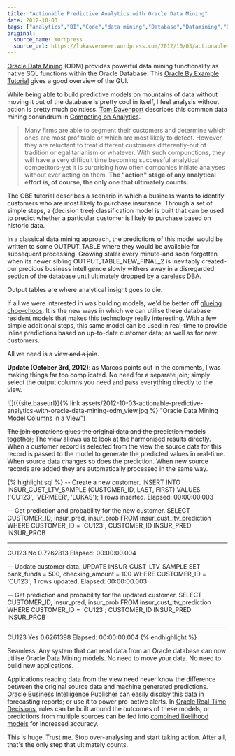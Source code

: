 ```yaml
---
title: "Actionable Predictive Analytics with Oracle Data Mining"
date: 2012-10-03
tags: ["analytics","BI","Code","data mining","Database","Datamining","Oracle","RTD","SQL"]
original:
  source_name: Wordpress
  source_url: https://lukasvermeer.wordpress.com/2012/10/03/actionable-predictive-analytics-with-oracle-data-mining/
---
```


[Oracle Data Mining](http://www.oracle.com/technetwork/database/options/advanced-analytics/odm/index.html) (ODM) provides powerful data mining functionality as native SQL functions within the Oracle Database. This [Oracle By Example Tutorial](http://apex.oracle.com/pls/apex/f?p=44785:24:5873518276883::NO:24:P24_CONTENT_ID,P24_PREV_PAGE:5271,2) gives a good overview of the GUI.

While being able to build predictive models on mountains of data without moving it out of the database is pretty cool in itself, I feel analysis without action is pretty much pointless. [Tom Davenport](http://www.tomdavenport.com) describes this common data mining conundrum in [Competing on Analytics](http://www.amazon.com/Competing-Analytics-New-Science-Winning/dp/1422103323).

> Many firms are able to segment their customers and determine which ones are most profitable or which are most likely to defect. However, they are reluctant to treat different customers differently-out of tradition or egalitarianism or whatever. With such compunctions, they will have a very difficult time becoming successful analytical competitors-yet it is surprising how often companies initiate analyses without ever acting on them. **The "action" stage of any analytical effort is, of course, the only one that ultimately counts.**

The OBE tutorial describes a scenario in which a business wants to identify customers who are most likely to purchase insurance. Through a set of simple steps, a (decision tree) classification model is built that can be used to predict whether a particular customer is likely to purchase based on historic data.

In a classical data mining approach, the predictions of this model would be written to some OUTPUT_TABLE where they would be available for subsequent processing. Growing staler every minute-and soon forgotten when its newer sibling OUTPUT_TABLE_NEW_FINAL_2 is inevitably created-our precious business intelligence slowly withers away in a disregarded section of the database until ultimately dropped by a careless DBA.

Output tables are where analytical insight goes to die.

If all we were interested in was building models, we'd be better off [glueing choo-choos](http://www.marklin.com). It is the new ways in which we can utilise these database resident models that makes this technology really interesting. With a few simple additional steps, this same model can be used in real-time to provide inline predictions based on up-to-date customer data; as well as for new customers.

All we need is a view<del> and a join</del>.

**Update (October 3rd, 2012)**: as Marcos points out in the comments, I was making things far too complicated. No need for a separate join; simply select the output columns you need and pass everything directly to the view.

![]({{site.baseurl}}{% link assets/2012-10-03-actionable-predictive-analytics-with-oracle-data-mining-odm_view.jpg %} "Oracle Data Mining Model Columns in a View")

<del>The join operations glues the original data and the prediction models together;</del> The view allows us to look at the harmonised results directly. When a customer record is selected from the view the source data for this record is passed to the model to generate the predicted values in real-time. When source data changes so does the prediction. When new source records are added they are automatically processed in the same way.

{% highlight sql %}
-- Create a new customer.
INSERT INTO INSUR_CUST_LTV_SAMPLE (CUSTOMER_ID, LAST, FIRST) VALUES ('CU123', 'VERMEER', 'LUKAS');
1 rows inserted.
Elapsed: 00:00:00.003

-- Get prediction and probability for the new customer.
SELECT CUSTOMER_ID, insur_pred, insur_prob FROM insur_cust_ltv_prediction WHERE CUSTOMER_ID = 'CU123';
CUSTOMER_ID INSUR_PRED INSUR_PROB
----------- ---------- ----------
CU123       No         0.7262813
Elapsed: 00:00:00.004

-- Update customer data.
UPDATE INSUR_CUST_LTV_SAMPLE SET bank_funds = 500, checking_amount = 100 WHERE CUSTOMER_ID = 'CU123';
1 rows updated.
Elapsed: 00:00:00.003

-- Get prediction and probability for the updated customer.
SELECT CUSTOMER_ID, insur_pred, insur_prob FROM insur_cust_ltv_prediction WHERE CUSTOMER_ID = 'CU123';
CUSTOMER_ID INSUR_PRED INSUR_PROB
----------- ---------- ----------
CU123       Yes        0.6261398
Elapsed: 00:00:00.004
{% endhighlight %}

Seamless. Any system that can read data from an Oracle database can now utilise Oracle Data Mining models. No need to move your data. No need to build new applications.

Applications reading data from the view need never know the difference between the original source data and machine generated predictions. [Oracle Business Intelligence Publisher](http://www.oracle.com/us/solutions/business-analytics/business-intelligence/publisher/overview/index.html) can easily display this data in forecasting reports; or use it to power pro-active alerts. In [Oracle Real-Time Decisions](http://www.oracle.com/us/solutions/business-analytics/business-intelligence/real-time-decisions/overview/index.html), rules can be built around the outcomes of these models; or predictions from multiple sources can be fed into [combined likelihood models](https://blogs.oracle.com/rtd/en/entry/combined_likelihood_models) for increased accuracy.

This is huge. Trust me. Stop over-analysing and start taking action. After all, that's the only step that ultimately counts.
